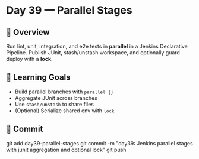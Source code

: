 # Day 39 — Parallel Stages

## 📖 Overview
Run lint, unit, integration, and e2e tests in **parallel** in a Jenkins Declarative Pipeline. Publish JUnit, stash/unstash workspace, and optionally guard deploy with a **lock**.

## 🎯 Learning Goals
- Build parallel branches with `parallel {}`
- Aggregate JUnit across branches
- Use `stash/unstash` to share files
- (Optional) Serialize shared env with `lock`

## 📌 Commit
git add day39-parallel-stages
git commit -m "day39: Jenkins parallel stages with junit aggregation and optional lock"
git push
